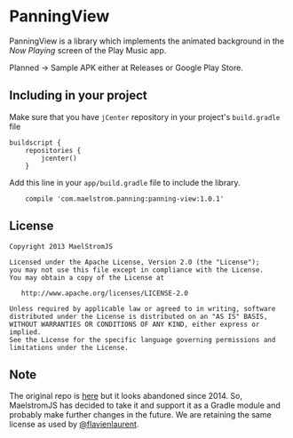 PanningView
==================

PanningView is a library which implements the animated background in the *Now Playing* screen of the Play Music app.

Planned -> Sample APK either at Releases or Google Play Store.

Including in your project
-------------------------

Make sure that you have `jCenter` repository in your project's `build.gradle` file

```
buildscript {
    repositories {
		jcenter()
	}

```

Add this line in your `app/build.gradle` file to include the library.


```
	compile 'com.maelstrom.panning:panning-view:1.0.1'

```

License
-----------

    Copyright 2013 MaelStromJS 

    Licensed under the Apache License, Version 2.0 (the "License");
    you may not use this file except in compliance with the License.
    You may obtain a copy of the License at

       http://www.apache.org/licenses/LICENSE-2.0

    Unless required by applicable law or agreed to in writing, software
    distributed under the License is distributed on an "AS IS" BASIS,
    WITHOUT WARRANTIES OR CONDITIONS OF ANY KIND, either express or implied.
    See the License for the specific language governing permissions and
    limitations under the License.
  
Note
-----

The original repo is [here](https://github.com/flavienlaurent/PanningView) but it looks abandoned since 2014. So, MaelstromJS has decided to take it and support it as a Gradle module and probably make further changes in the future. We are retaining the same license as used by [@flavienlaurent](https://github.com/flavienlaurent).
